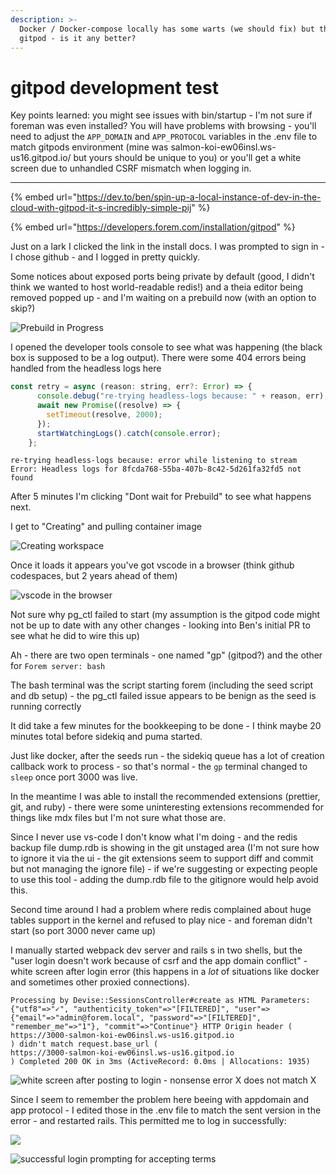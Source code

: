 ```yaml
---
description: >-
  Docker / Docker-compose locally has some warts (we should fix) but there's
  gitpod - is it any better?
---
```


# gitpod development test

Key points learned: you might see issues with bin/startup - I'm not sure if foreman was even installed? You will have problems with browsing - you'll need to adjust the `APP_DOMAIN` and `APP_PROTOCOL` variables in the .env file to match gitpods environment \(mine was salmon-koi-ew06insl.ws-us16.gitpod.io/ but yours should be unique to you\) or you'll get a white screen due to unhandled CSRF mismatch when logging in.

----------------------------------------





{% embed url="https://dev.to/ben/spin-up-a-local-instance-of-dev-in-the-cloud-with-gitpod-it-s-incredibly-simple-pij" %}

{% embed url="https://developers.forem.com/installation/gitpod" %}

Just on a lark I clicked the link in the install docs. I was prompted to sign in - I chose github - and I logged in pretty quickly.

Some notices about exposed ports being private by default \(good, I didn't think we wanted to host world-readable redis!\) and a theia editor being removed popped up - and I'm waiting on a prebuild now \(with an option to skip?\)



![Prebuild in Progress](.gitbook/assets/screenshot-from-2021-08-24-14-38-37.png)

I opened the developer tools console to see what was happening \(the black box is supposed to be a log output\). There were some 404 errors being handled from the headless logs here 

```javascript
const retry = async (reason: string, err?: Error) => {
      console.debug("re-trying headless-logs because: " + reason, err);
      await new Promise((resolve) => {
        setTimeout(resolve, 2000);
      });
      startWatchingLogs().catch(console.error);
    };
```

```text
re-trying headless-logs because: error while listening to stream Error: Headless logs for 8fcda768-55ba-407b-8c42-5d261fa32fd5 not found
```

After 5 minutes I'm clicking "Dont wait for Prebuild" to see what happens next.

I get to "Creating" and pulling container image

![Creating workspace](.gitbook/assets/screenshot-from-2021-08-24-14-45-13.png)

Once it loads it appears you've got vscode in a browser \(think github codespaces, but 2 years ahead of them\) 

![vscode in the browser](.gitbook/assets/screenshot-from-2021-08-24-14-47-59.png)

Not sure why pg\_ctl failed to start \(my assumption is the gitpod code might not be up to date with any other changes - looking into Ben's initial PR to see what he did to wire this up\)



Ah - there are two open terminals - one named "gp" \(gitpod?\) and the other for `Forem server: bash` 

  The bash terminal was the script starting forem \(including the seed script and db setup\) - the pg\_ctl failed issue appears to be benign as the seed is running correctly

It did take a few minutes for the bookkeeping to be done - I think maybe 20 minutes total before sidekiq and puma started.

Just like docker, after the seeds run - the sidekiq queue has a lot of creation callback work to process - so that's normal - the `gp` terminal changed to `sleep` once port 3000 was live.

In the meantime I was able to install the recommended extensions \(prettier, git, and ruby\) - there were some uninteresting extensions recommended for things like mdx files but I'm not sure what those are.



Since I never use vs-code I don't know what I'm doing - and the redis backup file dump.rdb is showing in the git unstaged area \(I'm not sure how to ignore it via the ui - the git extensions seem to support diff and commit but not managing the ignore file\) - if we're suggesting or expecting people to use this tool - adding the dump.rdb file to the gitignore would help avoid this.



Second time around I had a problem where redis complained about huge tables support in the kernel and refused to play nice - and foreman didn't start \(so port 3000 never came up\)

I manually started webpack dev server and rails s in two shells, but the "user login doesn't work because of csrf and the app domain conflict" - white screen after login error \(this happens in a _lot_ of situations like docker and sometimes other proxied connections\). 

```text
Processing by Devise::SessionsController#create as HTML Parameters: {"utf8"=>"✓", "authenticity_token"=>"[FILTERED]", "user"=>{"email"=>"admin@forem.local", "password"=>"[FILTERED]", "remember_me"=>"1"}, "commit"=>"Continue"} HTTP Origin header (
https://3000-salmon-koi-ew06insl.ws-us16.gitpod.io
) didn't match request.base_url (
https://3000-salmon-koi-ew06insl.ws-us16.gitpod.io
) Completed 200 OK in 3ms (ActiveRecord: 0.0ms | Allocations: 1935)
```

![white screen after posting to login - nonsense error X does not match X](.gitbook/assets/screenshot-from-2021-08-24-16-23-41.png)

Since I seem to remember the problem here beeing with appdomain and app protocol - I edited those in the .env file to match the sent version in the error - and restarted rails. This permitted me to log in successfully:

![](.gitbook/assets/screenshot-from-2021-08-24-16-33-59.png)

![successful login prompting for accepting terms](.gitbook/assets/screenshot-from-2021-08-24-16-33-49.png)



